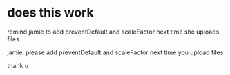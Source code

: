 # does this work

remind jamie to add preventDefault and scaleFactor next time she uploads files

jamie, please add preventDefault and scaleFactor next time you upload files

thank u
